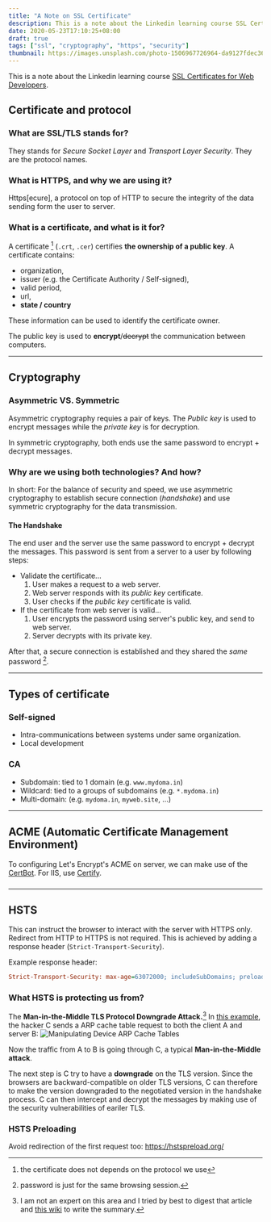 ```yaml
---
title: "A Note on SSL Certificate"
description: This is a note about the Linkedin learning course SSL Certificates for Web Developers.
date: 2020-05-23T17:10:25+08:00
draft: true
tags: ["ssl", "cryptography", "https", "security"]
thumbnail: https://images.unsplash.com/photo-1506967726964-da9127fdec36?ixlib=rb-1.2.1&ixid=eyJhcHBfaWQiOjEyMDd9&auto=format&fit=crop&w=1000&q=60
---
```


This is a note about the Linkedin learning course [SSL Certificates for Web Developers](https://www.linkedin.com/learning/ssl-certificates-for-web-developers).

## Certificate and protocol

### What are SSL/TLS stands for?

They stands for *Secure Socket Layer* and *Transport Layer Security*. They are the protocol names.

### What is HTTPS, and why we are using it?

Https[ecure], a protocol on top of HTTP to secure the integrity of the data sending form the user to server. 

###  What is a certificate, and what is it for?

A certificate [^1] (`.crt`, `.cer`) certifies **the ownership of a public key**. A certificate contains:

- organization, 
- issuer (e.g. the Certificate Authority / Self-signed), 
- valid period, 
- url,
- **state / country**

These information can be used to identify the certificate owner.

The public key is used to **encrypt**/~~decrypt~~ the communication between computers.

---

## Cryptography

### Asymmetric VS. Symmetric

Asymmetric cryptography requies a pair of keys. The *Public key* is used to encrypt messages while the *private key* is for decryption. 

In symmetric cryptography, both ends use the same password to encrypt + decrypt messages.

### Why are we using both technologies? And how?

In short: For the balance of security and speed, we use asymmetric cryptography to establish secure connection (*handshake*) and use symmetric cryptography for the data transmission.

#### The Handshake

The end user and the server use the same password to encrypt + decrypt the messages. This password is sent from a server to a user by following steps:

- Validate the certificate...
  1. User makes a request to a web server.
  2. Web server responds with its *public key* certificate.
  3. User checks if the *public key* certificate is valid.
- If the certificate from web server is valid...
  1. User encrypts the password using server's public key, and send to web server.
  2. Server decrypts with its private key. 

After that, a secure connection is established and they shared the *same* password [^2].

---

## Types of certificate

### Self-signed

- Intra-communications between systems under same organization.
- Local development

### CA

- Subdomain: tied to 1 domain (e.g. `www.mydoma.in`)
- Wildcard: tied to a groups of subdomains (e.g. `*.mydoma.in`)
- Multi-domain: (e.g. `mydoma.in`, `myweb.site`, ...)

---

## ACME (Automatic Certificate Management Environment)

To configuring Let's Encrypt's ACME on server, we can make use of the [CertBot](https://certbot.eff.org/). For IIS, use [Certify](https://certifytheweb.com/).

### 

---

## HSTS

This can instruct the browser to interact with the server with HTTPS only. Redirect from HTTP to HTTPS is not required. This is achieved by adding a response header (`Strict-Transport-Security`).

Example response header:

```ini
Strict-Transport-Security: max-age=63072000; includeSubDomains; preload
```

### What HSTS is protecting us from?

The **Man-in-the-Middle TLS Protocol Downgrade Attack.**[^3] In [this example](https://www.praetorian.com/blog/man-in-the-middle-tls-ssl-protocol-downgrade-attack), the hacker C sends a ARP cache table request to both the client A and server B:
![Manipulating Device ARP Cache Tables](https://assets.website-files.com/58866caeabc83d5e7c574c74/5cdc9328fcbd747340785c63_20140811-mitm-attack.png)

Now the traffic from A to B is going through C, a typical **Man-in-the-Middle attack**.

The next step is C try to have a **downgrade** on the TLS version. Since the browsers are backward-compatible on older TLS versions, C can therefore to make the version downgraded to the negotiated version in the handshake process. C can then intercept and decrypt the messages by making use of the security vulnerabilities of eariler TLS.

### HSTS Preloading

Avoid redirection of the first request too: https://hstspreload.org/



[^1]: the certificate does not depends on the protocol we use
[^2]:password is just for the same browsing session.
[^3]: I am not an expert on this area and I tried by best to digest that article and [this wiki](https://en.m.wikipedia.org/wiki/Downgrade_attack) to write the summary.